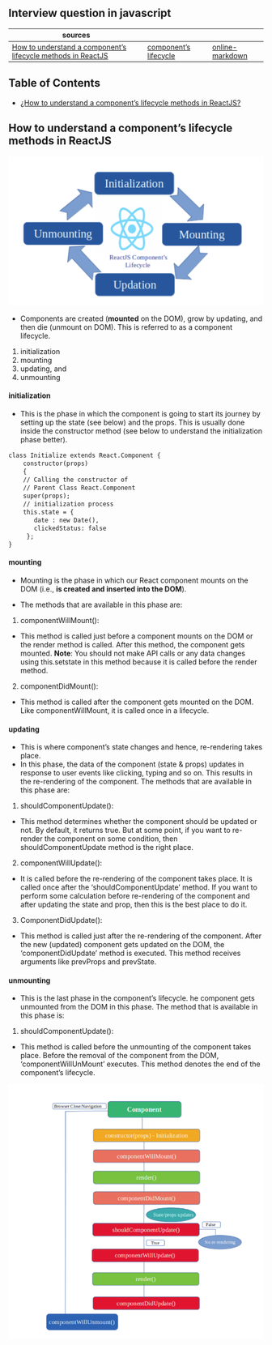 ## Interview question in javascript

| sources                                                                                                      |                                                                      |                                          |
| ------------------------------------------------------------------------------------------------------------ | -------------------------------------------------------------------- | ---------------------------------------- |
| [How to understand a component’s lifecycle methods in ReactJS](https://www.freecodecamp.org/news/how-to-understand-a-components-lifecycle-methods-in-reactjs-e1a609840630/) | [component’s lifecycle ](https://www.freecodecamp.org/news/how-to-understand-a-components-lifecycle-methods-in-reactjs-e1a609840630/) | [online-markdown](https://dillinger.io/) |



## Table of Contents

- [¿How to understand a component’s lifecycle methods in ReactJS?](#How-to-understand-a-component’s-lifecycle-methods-in-ReactJS)

## How to understand a component’s lifecycle methods in ReactJS

![component’s lifecycle methods in ReactJS](./images/cicle.png)

-  Components are created (**mounted** on the DOM), grow by updating, and then die (unmount on DOM). This is referred to as a component lifecycle.

1. initialization
2. mounting
3. updating, and
4. unmounting

#### initialization

- This is the phase in which the component is going to start its journey by setting up the state (see below) and the props. This is usually done inside the constructor method (see below to understand the initialization phase better).

```
class Initialize extends React.Component {
    constructor(props)
    {
    // Calling the constructor of
    // Parent Class React.Component
    super(props);
    // initialization process
    this.state = {
       date : new Date(),
       clickedStatus: false
     };
}
```


#### mounting
- Mounting is the phase in which our React component mounts on the DOM (i.e., **is created and inserted into the DOM**).

- The methods that are available in this phase are:

1. componentWillMount():
- This method is called just before a component mounts on the DOM or the render method is called. After this method, the component gets mounted.
**Note**: You should not make API calls or any data changes using this.setstate in this method because it is called before the render method. 

2. componentDidMount():
- This method is called after the component gets mounted on the DOM. Like componentWillMount, it is called once in a lifecycle. 


#### updating
- This is where component’s state changes and hence, re-rendering takes place.
- In this phase, the data of the component (state & props) updates in response to user events like clicking, typing and so on. This results in the re-rendering of the component. The methods that are available in this phase are:

1. shouldComponentUpdate():
- This method determines whether the component should be updated or not. By default, it returns true. But at some point, if you want to re-render the component on some condition, then shouldComponentUpdate method is the right place.

2. componentWillUpdate():
- It is called before the re-rendering of the component takes place. It is called once after the ‘shouldComponentUpdate’ method. If you want to perform some calculation before re-rendering of the component and after updating the state and prop, then this is the best place to do it. 


3. ComponentDidUpdate():
- This method is called just after the re-rendering of the component. After the new (updated) component gets updated on the DOM, the ‘componentDidUpdate’ method is executed. This method receives arguments like prevProps and prevState.

#### unmounting
- This is the last phase in the component’s lifecycle. he component gets unmounted from the DOM in this phase. 
The method that is available in this phase is:

1. shouldComponentUpdate():
- This method is called before the unmounting of the component takes place. Before the removal of the component from the DOM, ‘componentWillUnMount’ executes. This method denotes the end of the component’s lifecycle.


![component’s lifecycle methods in ReactJS](./images/cicle2.png)